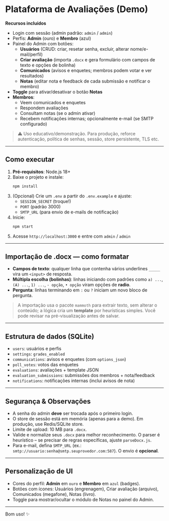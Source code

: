 # Plataforma de Avaliações (Demo)

**Recursos incluídos**

- Login com sessão (admin padrão: `admin` / `admin`)
- Perfis: **Admin** (ouro) e **Membro** (azul)
- Painel do Admin com botões:
  - **Usuários** (CRUD: criar, resetar senha, excluir, alterar nome/e-mail/perfil)
  - **Criar avaliação** (importa `.docx` e gera formulário com campos de texto e opções de bolinha)
  - **Comunicados** (avisos e enquetes; membros podem votar e ver resultados)
  - **Notas** (editar nota e feedback de cada submissão e notificar o membro)
- **Toggle** para ativar/desativar o botão **Notas**
- **Membros**:
  - Veem comunicados e enquetes
  - Respondem avaliações
  - Consultam notas (se o admin ativar)
  - Recebem notificações internas; opcionalmente e-mail (se SMTP configurado)

> ⚠️ Uso educativo/demonstração. Para produção, reforce autenticação, política de senhas, sessão, store persistente, TLS etc.

---

## Como executar

1. **Pré-requisitos**: Node.js 18+
2. Baixe o projeto e instale:
   ```bash
   npm install
   ```
3. (Opcional) Crie um `.env` a partir do `.env.example` e ajuste:
   - `SESSION_SECRET` (troque!)
   - `PORT` (padrão 3000)
   - `SMTP_URL` (para envio de e-mails de notificação)
4. Inicie:
   ```bash
   npm start
   ```
5. Acesse `http://localhost:3000` e entre com `admin` / `admin`

---

## Importação de .docx — como formatar

- **Campos de texto**: qualquer linha que contenha vários underlines `_____` vira um `<input>` de resposta.
- **Múltipla escolha (bolinhas)**: linhas iniciando com padrões como `a) ...`, `(A) ...`, `1) ...`, `- opção`, `• opção` viram opções de **radio**.
- **Pergunta**: linhas terminando em `:` ou `?` iniciam um novo bloco de pergunta.

> A importação usa o pacote `mammoth` para extrair texto, sem alterar o conteúdo; a lógica cria um **template** por heurísticas simples. Você pode revisar na pré-visualização antes de salvar.

---

## Estrutura de dados (SQLite)

- `users`: usuários e perfis
- `settings`: `grades_enabled`
- `communications`: avisos e enquetes (com `options_json`)
- `poll_votes`: votos das enquetes
- `evaluations`: avaliações + template JSON
- `evaluation_submissions`: submissões dos membros + nota/feedback
- `notifications`: notificações internas (inclui avisos de nota)

---

## Segurança & Observações

- A senha do admin **deve** ser trocada após o primeiro login.
- O store de sessão está em memória (apenas para a demo). Em produção, use Redis/SQLite store.
- Limite de upload: 10 MB para `.docx`.
- Valide e normalize seus `.docx` para melhor reconhecimento. O parser é heurístico – se precisar de regras específicas, ajuste `parseDocx.js`.
- Para e-mail, defina `SMTP_URL` (ex.: `smtp://usuario:senha@smtp.seuprovedor.com:587`). O envio é **opcional**.

---

## Personalização de UI

- Cores do perfil: **Admin** em `ouro` e **Membro** em `azul` (badges).
- Botões com ícones: Usuários (engrenagem), Criar avaliação (arquivo), Comunicados (megafone), Notas (livro).
- Toggle para mostrar/ocultar o módulo de Notas no painel do Admin.

---

Bom uso! ✨